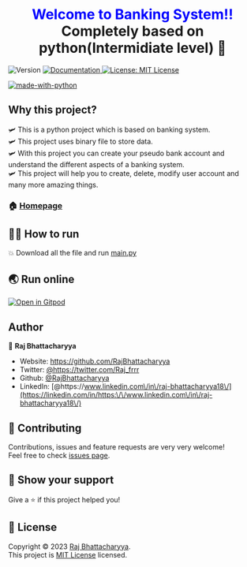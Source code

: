 <h1 align="center">
<b style="color:blue;">Welcome to Banking System!!</b>
<br>
Completely based on python(Intermidiate level) 👋
</h1>
<p>
  <img alt="Version" src="https://img.shields.io/badge/version-0.1.0-blue.svg?cacheSeconds=2592000" />
  <a href="https://github.com/RajBhattacharyya/Python-banking-project" target="_blank">
    <img alt="Documentation" src="https://img.shields.io/badge/documentation-yes-brightgreen.svg" />
  </a>
  <a href="https://github.com/RajBhattacharyya/Python-banking-project/blob/master/license" target="_blank">
    <img alt="License: MIT License" src="https://img.shields.io/badge/License-MIT License-yellow.svg" />
  </a>
</p>

[![made-with-python](https://ForTheBadge.com/images/badges/made-with-python.svg)](https://www.python.org/)

## Why this project?

🛩️ This is a python project which is based on banking system. <br>
🛩️ This project uses binary file to store data. <br>
🛩️ With this project you can create your pseudo bank account and understand the different aspects of a banking system. <br>
🛩️ This project will help you to create, delete, modify user account and many more amazing things. <br>

### 🏠 [Homepage](https://github.com/RajBhattacharyya/Python-banking-project)

## 🏃‍♂️ How to run

💥 Download all the file and run [main.py](https://github.com/RajBhattacharyya/Python-banking-project/blob/master/core/main.py)

## 🌏 Run online

[![Open in Gitpod](https://gitpod.io/button/open-in-gitpod.svg)](https://gitpod.io/?editor=code#https://github.com/RajBhattacharyya/Python-banking-project)


## Author

👤 **Raj Bhattacharyya**

* Website: https://github.com/RajBhattacharyya
* Twitter: [@https:\/\/twitter.com\/Raj\_frrr](https://twitter.com/https:\/\/twitter.com\/Raj\_frrr)
* Github: [@RajBhattacharyya](https://github.com/RajBhattacharyya)
* LinkedIn: [@https:\/\/www.linkedin.com\/in\/raj-bhattacharyya18\/](https://linkedin.com/in/https:\/\/www.linkedin.com\/in\/raj-bhattacharyya18\/)

## 🤝 Contributing

Contributions, issues and feature requests are very very welcome!<br />Feel free to check [issues page](https://github.com/RajBhattacharyya/Python-banking-project/issues). 

## 🤝 Show your support

Give a ⭐️ if this project helped you!

## 📝 License

Copyright © 2023 [Raj Bhattacharyya](https://github.com/RajBhattacharyya).<br />
This project is [MIT License](https://github.com/RajBhattacharyya/Python-banking-project/blob/master/license) licensed.
